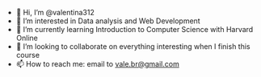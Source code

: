 - 👋 Hi, I’m @valentina312
- 👀 I’m interested in Data analysis and Web Development
- 🌱 I’m currently learning Introduction to Computer Science with Harvard Online
- 💞️ I’m looking to collaborate on everything interesting when I finish this course
- 📫 How to reach me: email to vale.br@gmail.com

<!---
valentina312/valentina312 is a ✨ special ✨ repository because its `README.md` (this file) appears on your GitHub profile.
You can click the Preview link to take a look at your changes.
--->
